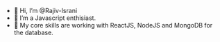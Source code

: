 - 👋 Hi, I’m @Rajiv-Israni
- 👀 I’m a Javascript enthisiast.
- 🌱 My core skills are working with ReactJS, NodeJS and MongoDB for the database.

<!---
Rajiv-Israni/Rajiv-Israni is a ✨ special ✨ repository because its `README.md` (this file) appears on your GitHub profile.
You can click the Preview link to take a look at your changes.
--->
